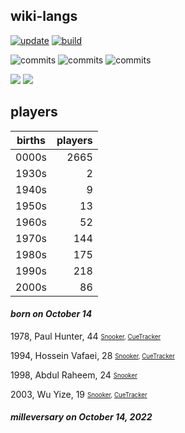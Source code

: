 ## wiki-langs
[![update](https://github.com/dreamerminsk/wiki-langs/actions/workflows/update-tables.yml/badge.svg)](https://github.com/dreamerminsk/wiki-langs/actions/workflows/update-tables.yml)
[![build](https://github.com/dreamerminsk/wiki-langs/actions/workflows/build.yml/badge.svg)](https://github.com/dreamerminsk/wiki-langs/actions/workflows/build.yml)

![commits](https://img.shields.io/github/commit-activity/y/dreamerminsk/wiki-langs)
![commits](https://img.shields.io/github/commit-activity/m/dreamerminsk/wiki-langs)
![commits](https://img.shields.io/github/commit-activity/w/dreamerminsk/wiki-langs)

![](https://img.shields.io/github/languages/code-size/dreamerminsk/wiki-langs)
![](https://img.shields.io/github/repo-size/dreamerminsk/wiki-langs)

## players
| births | players |
| :----: | ------: |
| 0000s | 2665 |
| 1930s | 2 |
| 1940s | 9 |
| 1950s | 13 |
| 1960s | 52 |
| 1970s | 144 |
| 1980s | 175 |
| 1990s | 218 |
| 2000s | 86 |

#### ***born on October 14***
1978, Paul Hunter, 44 <sub><sup>[Snooker](http://www.snooker.org/res/index.asp?player=1191), [CueTracker](http://cuetracker.net/Players/paul-hunter/)</sup></sub>

1994, Hossein Vafaei, 28 <sub><sup>[Snooker](http://www.snooker.org/res/index.asp?player=666), [CueTracker](http://cuetracker.net/Players/hossein-vafaei-ayouri/)</sup></sub>

1998, Abdul Raheem, 24 <sub><sup>[Snooker](http://www.snooker.org/res/index.asp?player=2487)</sup></sub>

2003, Wu Yize, 19 <sub><sup>[Snooker](http://www.snooker.org/res/index.asp?player=2469), [CueTracker](http://cuetracker.net/Players/wu-yize/)</sup></sub>


#### ***milleversary on October 14, 2022***



